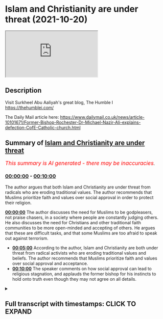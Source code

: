 # Islam and Christianity are under threat (2021-10-20)

<iframe loading='lazy' src='https://www.youtube.com/embed/fSyo0e186uQ'></iframe>

## Description

Visit Surkheel Abu Aaliyah's great blog, The Humble I https://thehumblei.com/

The Daily Mail article here: https://www.dailymail.co.uk/news/article-10101671/Former-Bishop-Rochester-Dr-Michael-Nazir-Ali-explains-defection-CofE-Catholic-church.html

## Summary of [Islam and Christianity are under threat](https://www.youtube.com/watch?v=fSyo0e186uQ)


*<span style="color:red; font-size:125%">This summary is AI generated - there may be inaccuracies</span>. [](/)*

### [00:00:00](https://www.youtube.com/watch?v=fSyo0e186uQ&t=0) - [00:10:00](https://www.youtube.com/watch?v=fSyo0e186uQ&t=600)

The author argues that both Islam and Christianity are under threat from radicals who are eroding traditional values. The author recommends that Muslims prioritize faith and values over social approval in order to protect their religion.

**[00:00:00](https://www.youtube.com/watch?v=fSyo0e186uQ&t=0)** The author discusses the need for Muslims to be godpleasers, not praise chasers, in a society where people are constantly judging others. He also discusses the need for Christians and other traditional faith communities to be more open-minded and accepting of others. He argues that these are difficult tasks, and that some Muslims are too afraid to speak out against terrorism.
* **[00:05:00](https://www.youtube.com/watch?v=fSyo0e186uQ&t=300)** According to the author, Islam and Christianity are both under threat from radical activists who are eroding traditional values and beliefs. The author recommends that Muslims prioritize faith and values over social approval and acceptance.
* **[00:10:00](https://www.youtube.com/watch?v=fSyo0e186uQ&t=600)** The speaker comments on how social approval can lead to religious stagnation, and applauds the former bishop for his instincts to hold onto truth even though they may not agree on all details.

<details><summary><h2>Full transcript with timestamps: CLICK TO EXPAND</h2></summary>

[0:00:03](https://youtu.be/fSyo0e186uQ?t=3) should god come first  
[0:00:05](https://youtu.be/fSyo0e186uQ?t=5) well this is a good question actually  
[0:00:07](https://youtu.be/fSyo0e186uQ?t=7) and christians and muslims are facing  
[0:00:10](https://youtu.be/fSyo0e186uQ?t=10) this question of full on now and i want  
[0:00:13](https://youtu.be/fSyo0e186uQ?t=13) to explain why first by reading some  
[0:00:15](https://youtu.be/fSyo0e186uQ?t=15) words of  
[0:00:16](https://youtu.be/fSyo0e186uQ?t=16) a london islamic scholar sir abu elia  
[0:00:21](https://youtu.be/fSyo0e186uQ?t=21) who's written just written a really good  
[0:00:23](https://youtu.be/fSyo0e186uQ?t=23) brief article which i want to share with  
[0:00:25](https://youtu.be/fSyo0e186uQ?t=25) you and then i want to come to the  
[0:00:28](https://youtu.be/fSyo0e186uQ?t=28) trials and tribulations of christian  
[0:00:30](https://youtu.be/fSyo0e186uQ?t=30) leaders  
[0:00:31](https://youtu.be/fSyo0e186uQ?t=31) in britain and the problems and issues  
[0:00:34](https://youtu.be/fSyo0e186uQ?t=34) are pretty much the same in my view so  
[0:00:36](https://youtu.be/fSyo0e186uQ?t=36) coming back to the muslim uh comment  
[0:00:39](https://youtu.be/fSyo0e186uQ?t=39) first  
[0:00:40](https://youtu.be/fSyo0e186uQ?t=40) he writes this is uh circular abu elio  
[0:00:42](https://youtu.be/fSyo0e186uQ?t=42) writes recently be a god pleaser not a  
[0:00:46](https://youtu.be/fSyo0e186uQ?t=46) praise chaser  
[0:00:48](https://youtu.be/fSyo0e186uQ?t=48) being worried of what others think is a  
[0:00:50](https://youtu.be/fSyo0e186uQ?t=50) blank check for mental torture or  
[0:00:53](https://youtu.be/fSyo0e186uQ?t=53) torment  
[0:00:55](https://youtu.be/fSyo0e186uQ?t=55) a man's reputation said john milton he's  
[0:00:58](https://youtu.be/fSyo0e186uQ?t=58) a an english poet is what other people  
[0:01:01](https://youtu.be/fSyo0e186uQ?t=61) think of him  
[0:01:02](https://youtu.be/fSyo0e186uQ?t=62) his character is what he really is this  
[0:01:05](https://youtu.be/fSyo0e186uQ?t=65) distinction there  
[0:01:07](https://youtu.be/fSyo0e186uQ?t=67) it's natural to want acceptance no one  
[0:01:09](https://youtu.be/fSyo0e186uQ?t=69) likes being thought ill of but it is  
[0:01:12](https://youtu.be/fSyo0e186uQ?t=72) simply not possible to please everyone  
[0:01:15](https://youtu.be/fSyo0e186uQ?t=75) to be liked by everyone all the time  
[0:01:19](https://youtu.be/fSyo0e186uQ?t=79) someone will think something negative  
[0:01:21](https://youtu.be/fSyo0e186uQ?t=81) about you and there's nothing that can  
[0:01:23](https://youtu.be/fSyo0e186uQ?t=83) be done about it he writes very true  
[0:01:25](https://youtu.be/fSyo0e186uQ?t=85) that's very true today more than ever  
[0:01:28](https://youtu.be/fSyo0e186uQ?t=88) before too many people spend too much  
[0:01:30](https://youtu.be/fSyo0e186uQ?t=90) time living under the tyranny of what  
[0:01:33](https://youtu.be/fSyo0e186uQ?t=93) people think and nowhere is this more so  
[0:01:36](https://youtu.be/fSyo0e186uQ?t=96) the case than on social media  
[0:01:39](https://youtu.be/fSyo0e186uQ?t=99) our current narcissistic  
[0:01:41](https://youtu.be/fSyo0e186uQ?t=101) selfie culture and online approval  
[0:01:44](https://youtu.be/fSyo0e186uQ?t=104) seeking have significantly contributed  
[0:01:47](https://youtu.be/fSyo0e186uQ?t=107) especially in the young to mass anxiety  
[0:01:50](https://youtu.be/fSyo0e186uQ?t=110) and a mental health crisis is very sad  
[0:01:52](https://youtu.be/fSyo0e186uQ?t=112) what he's writing sadly huge levels of  
[0:01:55](https://youtu.be/fSyo0e186uQ?t=115) angst are being nurtured as people  
[0:01:58](https://youtu.be/fSyo0e186uQ?t=118) anxiously anticipate crave or obsess  
[0:02:01](https://youtu.be/fSyo0e186uQ?t=121) over the instagram facebook or twitter  
[0:02:04](https://youtu.be/fSyo0e186uQ?t=124) likes or the lack of on their latest  
[0:02:07](https://youtu.be/fSyo0e186uQ?t=127) picture post or tweet  
[0:02:09](https://youtu.be/fSyo0e186uQ?t=129) throughout history people have invented  
[0:02:11](https://youtu.be/fSyo0e186uQ?t=131) various ways to gauge personal approval  
[0:02:14](https://youtu.be/fSyo0e186uQ?t=134) or demonstrate their social standing but  
[0:02:17](https://youtu.be/fSyo0e186uQ?t=137) none have been as potent as the social  
[0:02:20](https://youtu.be/fSyo0e186uQ?t=140) media like button  
[0:02:22](https://youtu.be/fSyo0e186uQ?t=142) it comes however at a huge collective  
[0:02:24](https://youtu.be/fSyo0e186uQ?t=144) cost  
[0:02:26](https://youtu.be/fSyo0e186uQ?t=146) currently there's a form of approval  
[0:02:28](https://youtu.be/fSyo0e186uQ?t=148) seeking that specifically impacts us  
[0:02:31](https://youtu.be/fSyo0e186uQ?t=151) muslims  
[0:02:32](https://youtu.be/fSyo0e186uQ?t=152) and this this is where the writer really  
[0:02:35](https://youtu.be/fSyo0e186uQ?t=155) gets to the heart of the matter here and  
[0:02:36](https://youtu.be/fSyo0e186uQ?t=156) this is where  
[0:02:37](https://youtu.be/fSyo0e186uQ?t=157) christians also and other traditional  
[0:02:39](https://youtu.be/fSyo0e186uQ?t=159) faith communities  
[0:02:41](https://youtu.be/fSyo0e186uQ?t=161) have a problem  
[0:02:42](https://youtu.be/fSyo0e186uQ?t=162) the need to fit in and find acceptance  
[0:02:45](https://youtu.be/fSyo0e186uQ?t=165) in the western liberal democracies  
[0:02:47](https://youtu.be/fSyo0e186uQ?t=167) wherein we live and which most of us  
[0:02:50](https://youtu.be/fSyo0e186uQ?t=170) consider home  
[0:02:52](https://youtu.be/fSyo0e186uQ?t=172) if the discussion about us isn't about  
[0:02:55](https://youtu.be/fSyo0e186uQ?t=175) terrorism then it's usually about the  
[0:02:57](https://youtu.be/fSyo0e186uQ?t=177) question of integration and whether our  
[0:02:59](https://youtu.be/fSyo0e186uQ?t=179) growing numbers will weaken national  
[0:03:01](https://youtu.be/fSyo0e186uQ?t=181) identity  
[0:03:02](https://youtu.be/fSyo0e186uQ?t=182) the prime concern being the extent to  
[0:03:04](https://youtu.be/fSyo0e186uQ?t=184) which muslims and their socially  
[0:03:07](https://youtu.be/fSyo0e186uQ?t=187) conservative religious values fit into  
[0:03:10](https://youtu.be/fSyo0e186uQ?t=190) an increasingly unsympathetic and  
[0:03:13](https://youtu.be/fSyo0e186uQ?t=193) xenophobic xenophobic liberal society  
[0:03:17](https://youtu.be/fSyo0e186uQ?t=197) this is very true  
[0:03:20](https://youtu.be/fSyo0e186uQ?t=200) that and then he says the desire to fit  
[0:03:22](https://youtu.be/fSyo0e186uQ?t=202) in and find acceptance can be  
[0:03:24](https://youtu.be/fSyo0e186uQ?t=204) very powerful indeed and this is  
[0:03:28](https://youtu.be/fSyo0e186uQ?t=208) uh for me it's a really under  
[0:03:30](https://youtu.be/fSyo0e186uQ?t=210) underestimated fact actually the  
[0:03:33](https://youtu.be/fSyo0e186uQ?t=213) collective pressure  
[0:03:34](https://youtu.be/fSyo0e186uQ?t=214) to fit in and not to rock the boat not  
[0:03:38](https://youtu.be/fSyo0e186uQ?t=218) to think outside of the box not to say  
[0:03:39](https://youtu.be/fSyo0e186uQ?t=219) anything socially unacceptable  
[0:03:42](https://youtu.be/fSyo0e186uQ?t=222) and he continues as demands for islam to  
[0:03:45](https://youtu.be/fSyo0e186uQ?t=225) reform intensify so do the temptations  
[0:03:49](https://youtu.be/fSyo0e186uQ?t=229) to water down its less palatable sacred  
[0:03:53](https://youtu.be/fSyo0e186uQ?t=233) norms so as to appease the monoculture  
[0:03:57](https://youtu.be/fSyo0e186uQ?t=237) and yield to its ways he doesn't  
[0:04:00](https://youtu.be/fSyo0e186uQ?t=240) actually list what these sacred norms  
[0:04:02](https://youtu.be/fSyo0e186uQ?t=242) are but i can imagine you know the quran  
[0:04:03](https://youtu.be/fSyo0e186uQ?t=243) talks about uh mankind or human beings  
[0:04:06](https://youtu.be/fSyo0e186uQ?t=246) made  
[0:04:07](https://youtu.be/fSyo0e186uQ?t=247) in as male and female so there isn't  
[0:04:10](https://youtu.be/fSyo0e186uQ?t=250) great diversity it's just two two  
[0:04:12](https://youtu.be/fSyo0e186uQ?t=252) genders for example or the kran's  
[0:04:15](https://youtu.be/fSyo0e186uQ?t=255) teaching on uh  
[0:04:17](https://youtu.be/fSyo0e186uQ?t=257) certain sexual minority lifestyles shall  
[0:04:19](https://youtu.be/fSyo0e186uQ?t=259) we say  
[0:04:21](https://youtu.be/fSyo0e186uQ?t=261) our writer continues  
[0:04:22](https://youtu.be/fSyo0e186uQ?t=262) it therefore takes a certain degree of  
[0:04:25](https://youtu.be/fSyo0e186uQ?t=265) god-given wisdom and a fair share of  
[0:04:27](https://youtu.be/fSyo0e186uQ?t=267) god-given courage  
[0:04:30](https://youtu.be/fSyo0e186uQ?t=270) to function as healers interesting  
[0:04:32](https://youtu.be/fSyo0e186uQ?t=272) choices where they're healers but only a  
[0:04:34](https://youtu.be/fSyo0e186uQ?t=274) small amount of cowardice to act like  
[0:04:37](https://youtu.be/fSyo0e186uQ?t=277) frightened eulogists  
[0:04:39](https://youtu.be/fSyo0e186uQ?t=279) the quran says  
[0:04:41](https://youtu.be/fSyo0e186uQ?t=281) whoever desires honor should know that  
[0:04:44](https://youtu.be/fSyo0e186uQ?t=284) all honor belongs to god that's this  
[0:04:48](https://youtu.be/fSyo0e186uQ?t=288) 35th surah  
[0:04:50](https://youtu.be/fSyo0e186uQ?t=290) ayah number 10  
[0:04:52](https://youtu.be/fSyo0e186uQ?t=292) we are told in one hadith  
[0:04:55](https://youtu.be/fSyo0e186uQ?t=295) whoever seeks god's pleasure  
[0:04:57](https://youtu.be/fSyo0e186uQ?t=297) at the expense of man's displeasure  
[0:05:00](https://youtu.be/fSyo0e186uQ?t=300) shall win god's pleasure and god will  
[0:05:03](https://youtu.be/fSyo0e186uQ?t=303) cause men to be pleased with him it's  
[0:05:06](https://youtu.be/fSyo0e186uQ?t=306) not ironic but whoever pleases men by  
[0:05:09](https://youtu.be/fSyo0e186uQ?t=309) displeasing god  
[0:05:11](https://youtu.be/fSyo0e186uQ?t=311) will have earned god god's displeasure  
[0:05:14](https://youtu.be/fSyo0e186uQ?t=314) and god will cause men to become  
[0:05:17](https://youtu.be/fSyo0e186uQ?t=317) displeased with him  
[0:05:19](https://youtu.be/fSyo0e186uQ?t=319) that's ibn ibn number  
[0:05:23](https://youtu.be/fSyo0e186uQ?t=323) 6 276. a paradox there's if you see  
[0:05:25](https://youtu.be/fSyo0e186uQ?t=325) god's pleasure at the expense of  
[0:05:27](https://youtu.be/fSyo0e186uQ?t=327) popular approval you'll get god's good  
[0:05:30](https://youtu.be/fSyo0e186uQ?t=330) pleasure and then god will cause men to  
[0:05:32](https://youtu.be/fSyo0e186uQ?t=332) be pleased with him but if you do the  
[0:05:34](https://youtu.be/fSyo0e186uQ?t=334) opposite you'll displease god and you'll  
[0:05:37](https://youtu.be/fSyo0e186uQ?t=337) lose men's  
[0:05:38](https://youtu.be/fSyo0e186uQ?t=338) approval as well so fascinating for  
[0:05:41](https://youtu.be/fSyo0e186uQ?t=341) muslims whatever we do or desire to  
[0:05:44](https://youtu.be/fSyo0e186uQ?t=344) accomplish in the in life it must  
[0:05:46](https://youtu.be/fSyo0e186uQ?t=346) ultimately serve the glory of god  
[0:05:50](https://youtu.be/fSyo0e186uQ?t=350) as for being shaded from mental torment  
[0:05:54](https://youtu.be/fSyo0e186uQ?t=354) and attaining inner peace this comes he  
[0:05:57](https://youtu.be/fSyo0e186uQ?t=357) says from ignoring the judgments of  
[0:05:59](https://youtu.be/fSyo0e186uQ?t=359) others  
[0:06:01](https://youtu.be/fSyo0e186uQ?t=361) but this is only possible when one has  
[0:06:03](https://youtu.be/fSyo0e186uQ?t=363) sound confidence in the judgments of god  
[0:06:07](https://youtu.be/fSyo0e186uQ?t=367) we ask allah for safety and well-being  
[0:06:12](https://youtu.be/fSyo0e186uQ?t=372) so there are that's a marvelous article  
[0:06:14](https://youtu.be/fSyo0e186uQ?t=374) in with a few tweaks it could actually  
[0:06:16](https://youtu.be/fSyo0e186uQ?t=376) be said by many christians i know as  
[0:06:19](https://youtu.be/fSyo0e186uQ?t=379) well because the principles that he  
[0:06:21](https://youtu.be/fSyo0e186uQ?t=381) enunciates can apply to people of all  
[0:06:24](https://youtu.be/fSyo0e186uQ?t=384) faith and i'm reminded of of the news  
[0:06:26](https://youtu.be/fSyo0e186uQ?t=386) recently just two days ago i think when  
[0:06:28](https://youtu.be/fSyo0e186uQ?t=388) the former bishop of rochester in in  
[0:06:31](https://youtu.be/fSyo0e186uQ?t=391) england dr michael nazir ali he was  
[0:06:33](https://youtu.be/fSyo0e186uQ?t=393) originally born in pakistan  
[0:06:36](https://youtu.be/fSyo0e186uQ?t=396) explained the reasons behind his  
[0:06:38](https://youtu.be/fSyo0e186uQ?t=398) decision to leave the church of england  
[0:06:40](https://youtu.be/fSyo0e186uQ?t=400) and become a roman catholic and he's  
[0:06:42](https://youtu.be/fSyo0e186uQ?t=402) probably going to be ordained a catholic  
[0:06:44](https://youtu.be/fSyo0e186uQ?t=404) priest soon  
[0:06:45](https://youtu.be/fSyo0e186uQ?t=405) and writing in the daily mail i don't  
[0:06:47](https://youtu.be/fSyo0e186uQ?t=407) normally quote the daily mail but it  
[0:06:49](https://youtu.be/fSyo0e186uQ?t=409) seems pretty okay on this account  
[0:06:51](https://youtu.be/fSyo0e186uQ?t=411) dr nazir ali said he had to leave  
[0:06:55](https://youtu.be/fSyo0e186uQ?t=415) because the church of england as an  
[0:06:56](https://youtu.be/fSyo0e186uQ?t=416) institution seems to be losing its way  
[0:07:00](https://youtu.be/fSyo0e186uQ?t=420) and he said quote the catholic church  
[0:07:03](https://youtu.be/fSyo0e186uQ?t=423) has its share of problems but the faith  
[0:07:05](https://youtu.be/fSyo0e186uQ?t=425) and values are those that i also hold  
[0:07:08](https://youtu.be/fSyo0e186uQ?t=428) and which i feel are being eroded in the  
[0:07:11](https://youtu.be/fSyo0e186uQ?t=431) church of england  
[0:07:12](https://youtu.be/fSyo0e186uQ?t=432) it might seem  
[0:07:14](https://youtu.be/fSyo0e186uQ?t=434) it might have been easier at the age of  
[0:07:16](https://youtu.be/fSyo0e186uQ?t=436) 72 he says to have remained where i was  
[0:07:20](https://youtu.be/fSyo0e186uQ?t=440) to work from inside to change the things  
[0:07:23](https://youtu.be/fSyo0e186uQ?t=443) that i feel so strongly about  
[0:07:26](https://youtu.be/fSyo0e186uQ?t=446) believe me i have tried and failed he  
[0:07:28](https://youtu.be/fSyo0e186uQ?t=448) says  
[0:07:29](https://youtu.be/fSyo0e186uQ?t=449) the church councils and synods and the  
[0:07:32](https://youtu.be/fSyo0e186uQ?t=452) these are the ruling bodies of the  
[0:07:34](https://youtu.be/fSyo0e186uQ?t=454) church of england he writes  
[0:07:36](https://youtu.be/fSyo0e186uQ?t=456) are permeated by activists  
[0:07:38](https://youtu.be/fSyo0e186uQ?t=458) who each have a single issue often  
[0:07:41](https://youtu.be/fSyo0e186uQ?t=461) fattish agenda whether it be about  
[0:07:44](https://youtu.be/fSyo0e186uQ?t=464) cultural correctness climate change  
[0:07:47](https://youtu.be/fSyo0e186uQ?t=467) identity politics  
[0:07:49](https://youtu.be/fSyo0e186uQ?t=469) multiculturalism which actually  
[0:07:51](https://youtu.be/fSyo0e186uQ?t=471) encourages communities to live  
[0:07:53](https://youtu.be/fSyo0e186uQ?t=473) separately  
[0:07:54](https://youtu.be/fSyo0e186uQ?t=474) or critical race theory religion gender  
[0:07:58](https://youtu.be/fSyo0e186uQ?t=478) a neo-marxist theory developed to create  
[0:08:01](https://youtu.be/fSyo0e186uQ?t=481) conflict by dividing people into victims  
[0:08:04](https://youtu.be/fSyo0e186uQ?t=484) and villains  
[0:08:06](https://youtu.be/fSyo0e186uQ?t=486) end quote according to the daily mail  
[0:08:09](https://youtu.be/fSyo0e186uQ?t=489) now  
[0:08:10](https://youtu.be/fSyo0e186uQ?t=490) i think bless him there's a touch of  
[0:08:13](https://youtu.be/fSyo0e186uQ?t=493) naivety about dr nazir ali's words  
[0:08:17](https://youtu.be/fSyo0e186uQ?t=497) the truth and i i used to be a catholic  
[0:08:18](https://youtu.be/fSyo0e186uQ?t=498) not any expert but the truth is that the  
[0:08:21](https://youtu.be/fSyo0e186uQ?t=501) catholic church i discovered is as  
[0:08:23](https://youtu.be/fSyo0e186uQ?t=503) influenced by radical activists as the  
[0:08:26](https://youtu.be/fSyo0e186uQ?t=506) church of england is  
[0:08:28](https://youtu.be/fSyo0e186uQ?t=508) i mean just look at the state of the  
[0:08:30](https://youtu.be/fSyo0e186uQ?t=510) catholic church in germany for example  
[0:08:32](https://youtu.be/fSyo0e186uQ?t=512) and this has been in the news a great  
[0:08:34](https://youtu.be/fSyo0e186uQ?t=514) deal recently it almost an open schism  
[0:08:37](https://youtu.be/fSyo0e186uQ?t=517) with the vatican over you know the lgbtq  
[0:08:40](https://youtu.be/fSyo0e186uQ?t=520) issue and many other issues too  
[0:08:42](https://youtu.be/fSyo0e186uQ?t=522) for the moment the vatican uh is holding  
[0:08:45](https://youtu.be/fSyo0e186uQ?t=525) the line  
[0:08:46](https://youtu.be/fSyo0e186uQ?t=526) but for how much longer so i think uh  
[0:08:50](https://youtu.be/fSyo0e186uQ?t=530) the poor bishop is gonna find in reality  
[0:08:53](https://youtu.be/fSyo0e186uQ?t=533) uh these same issues that he faced in  
[0:08:55](https://youtu.be/fSyo0e186uQ?t=535) the church of england very much alive  
[0:08:58](https://youtu.be/fSyo0e186uQ?t=538) within the roman catholic church a lot  
[0:09:00](https://youtu.be/fSyo0e186uQ?t=540) of people particularly in the west  
[0:09:01](https://youtu.be/fSyo0e186uQ?t=541) obviously wanting to change the church  
[0:09:03](https://youtu.be/fSyo0e186uQ?t=543) uh to approve of certain things which  
[0:09:05](https://youtu.be/fSyo0e186uQ?t=545) the church doesn't approve of  
[0:09:07](https://youtu.be/fSyo0e186uQ?t=547) so the question is should god come first  
[0:09:10](https://youtu.be/fSyo0e186uQ?t=550) well i think authentic  
[0:09:12](https://youtu.be/fSyo0e186uQ?t=552) faith says yes because if religion is  
[0:09:16](https://youtu.be/fSyo0e186uQ?t=556) true then it's true about everything  
[0:09:18](https://youtu.be/fSyo0e186uQ?t=558) about all of our lives our politics our  
[0:09:21](https://youtu.be/fSyo0e186uQ?t=561) relationships with people uh about  
[0:09:23](https://youtu.be/fSyo0e186uQ?t=563) everything  
[0:09:25](https://youtu.be/fSyo0e186uQ?t=565) if religion is is false then it is  
[0:09:27](https://youtu.be/fSyo0e186uQ?t=567) irrelevant and we must dismiss it  
[0:09:30](https://youtu.be/fSyo0e186uQ?t=570) so of course god if it if religion is  
[0:09:32](https://youtu.be/fSyo0e186uQ?t=572) true god must come first and uh and by  
[0:09:36](https://youtu.be/fSyo0e186uQ?t=576) by that i mean we shouldn't look  
[0:09:38](https://youtu.be/fSyo0e186uQ?t=578) primarily to social approval and  
[0:09:40](https://youtu.be/fSyo0e186uQ?t=580) acceptance from uh people in social  
[0:09:43](https://youtu.be/fSyo0e186uQ?t=583) media or from the daily mail or the bbc  
[0:09:47](https://youtu.be/fSyo0e186uQ?t=587) however uh whichever media or cultural  
[0:09:50](https://youtu.be/fSyo0e186uQ?t=590) power exists in our world exerting  
[0:09:52](https://youtu.be/fSyo0e186uQ?t=592) pressures on us to conform to their  
[0:09:56](https://youtu.be/fSyo0e186uQ?t=596) latest agendas and these agendas as we  
[0:09:58](https://youtu.be/fSyo0e186uQ?t=598) all know are constantly developing and  
[0:10:00](https://youtu.be/fSyo0e186uQ?t=600) changing and evolving they're not static  
[0:10:03](https://youtu.be/fSyo0e186uQ?t=603) so what is  
[0:10:04](https://youtu.be/fSyo0e186uQ?t=604) required of us to believe today might be  
[0:10:06](https://youtu.be/fSyo0e186uQ?t=606) very different in five years time or ten  
[0:10:08](https://youtu.be/fSyo0e186uQ?t=608) years time and goodness knows what new  
[0:10:11](https://youtu.be/fSyo0e186uQ?t=611) taboos to boost today  
[0:10:14](https://youtu.be/fSyo0e186uQ?t=614) will be required of us to approve of  
[0:10:16](https://youtu.be/fSyo0e186uQ?t=616) tomorrow or the next day  
[0:10:19](https://youtu.be/fSyo0e186uQ?t=619) so if we if we uh fix our eyes on social  
[0:10:23](https://youtu.be/fSyo0e186uQ?t=623) approval we we cannot be religious in my  
[0:10:26](https://youtu.be/fSyo0e186uQ?t=626) view either god comes first or we just  
[0:10:30](https://youtu.be/fSyo0e186uQ?t=630) give up give it all up so i i applaud um  
[0:10:33](https://youtu.be/fSyo0e186uQ?t=633) the bishop the the former bishop for his  
[0:10:35](https://youtu.be/fSyo0e186uQ?t=635) instincts there to hold on to truth even  
[0:10:37](https://youtu.be/fSyo0e186uQ?t=637) though i may not agree with all his  
[0:10:38](https://youtu.be/fSyo0e186uQ?t=638) beliefs but i think he has the right  
[0:10:40](https://youtu.be/fSyo0e186uQ?t=640) intuition about religion  
[0:10:42](https://youtu.be/fSyo0e186uQ?t=642) um just despite my disagreements with  
[0:10:44](https://youtu.be/fSyo0e186uQ?t=644) him on on some details  
[0:10:46](https://youtu.be/fSyo0e186uQ?t=646) so just wanted to share with you those  
[0:10:49](https://youtu.be/fSyo0e186uQ?t=649) thoughts till next time  

</details>
